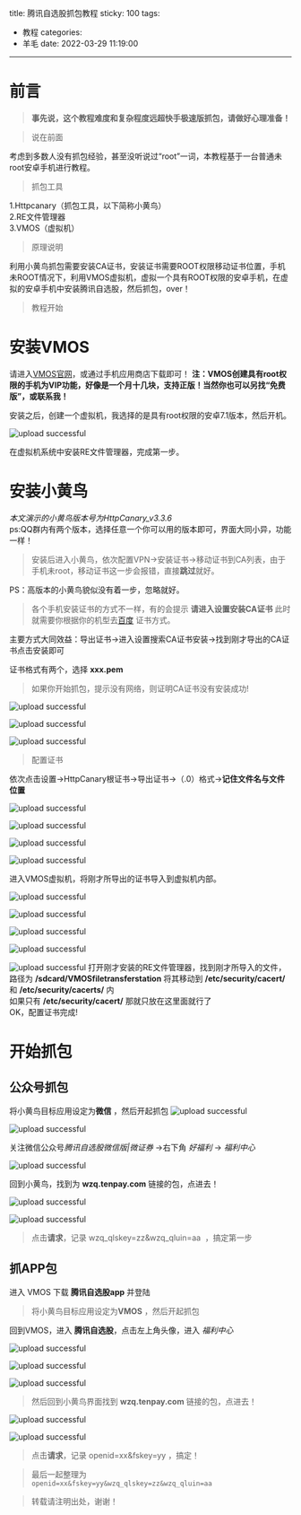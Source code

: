 title: 腾讯自选股抓包教程
sticky: 100
tags:
  - 教程
categories:
  - 羊毛
date: 2022-03-29 11:19:00
---
# 前言
> **事先说，这个教程难度和复杂程度远超快手极速版抓包，请做好心理准备！**


<!-- more -->

<div class="success">

> 说在前面

</div>
考虑到多数人没有抓包经验，甚至没听说过“root”一词，本教程基于一台普通未root安卓手机进行教程。
<div class="info">

> 抓包工具

</div>
1.Httpcanary（抓包工具，以下简称小黄鸟）</br>2.RE文件管理器</br>3.VMOS（虚拟机）
<div class="yellow">

> 原理说明
</div>

利用小黄鸟抓包需要安装CA证书，安装证书需要ROOT权限移动证书位置，手机未ROOT情况下，利用VMOS虚拟机，虚拟一个具有ROOT权限的安卓手机，在虚拟的安卓手机中安装腾讯自选股，然后抓包，over！
<div class="success">

> 教程开始

</div>

# 安装VMOS

请进入[VMOS官网](http://www.vmos.cn/)，或通过手机应用商店下载即可！
**注：VMOS创建具有root权限的手机为VIP功能，好像是一个月十几块，支持正版！当然你也可以另找“免费版”，或联系我！**

安装之后，创建一个虚拟机，我选择的是具有root权限的安卓7.1版本，然后开机。

![upload successful](/images/pasted-11.png)

在虚拟机系统中安装RE文件管理器，完成第一步。

# 安装小黄鸟

*本文演示的小黄鸟版本号为HttpCanary_v3.3.6* </br>ps:QQ群内有两个版本，选择任意一个你可以用的版本即可，界面大同小异，功能一样！
<div class="warning">

> 安装后进入小黄鸟，依次配置VPN→安装证书→移动证书到CA列表，由于手机未root，移动证书这一步会报错，直接**跳过**就好。

PS：高版本的小黄鸟貌似没有着一步，忽略就好。

</div>

<div class="yellow">

> 各个手机安装证书的方式不一样，有的会提示 **请进入设置安装CA证书** 此时就需要你根据你的机型去[百度](www.baidu.com) 证书方式。</br>

主要方式大同效益：导出证书→进入设置搜索CA证书安装→找到刚才导出的CA证书点击安装即可

证书格式有两个，选择 **xxx.pem**

</div>

<div class="waring">

> 如果你开始抓包，提示没有网络，则证明CA证书没有安装成功!

</div>

![upload successful](/images/pasted-12.png)


![upload successful](/images/pasted-13.png)


![upload successful](/images/pasted-14.png)


<div class="success">

> 配置证书

</div>

依次点击设置→HttpCanary根证书→导出证书→（.0）格式→**记住文件名与文件位置**


![upload successful](/images/pasted-15.png)



![upload successful](/images/pasted-16.png)


![upload successful](/images/pasted-17.png)


![upload successful](/images/pasted-18.png)

进入VMOS虚拟机，将刚才所导出的证书导入到虚拟机内部。

![upload successful](/images/pasted-19.png)

![upload successful](/images/pasted-20.png)

![upload successful](/images/pasted-21.png)


![upload successful](/images/pasted-22.png)


![upload successful](/images/pasted-23.png)
打开刚才安装的RE文件管理器，找到刚才所导入的文件，路径为 **/sdcard/VMOSfiletransferstation**
将其移动到 **/etc/security/cacert/** 和 **/etc/security/cacerts/** 内</br>
如果只有 **/etc/security/cacert/** 那就只放在这里面就行了</br>
OK，配置证书完成!

# 开始抓包
## 公众号抓包
 
将小黄鸟目标应用设定为**微信** ，然后开起抓包
![upload successful](/images/pasted-24.png)

![upload successful](/images/pasted-25.png)

关注微信公众号*腾讯自选股微信版|微证券* →右下角 *好福利* → *福利中心*


![upload successful](/images/pasted-26.png)

回到小黄鸟，找到为 **wzq.tenpay.com** 链接的包，点进去！

![upload successful](/images/pasted-27.png)

![upload successful](/images/pasted-28.png)

<div class="success">

> 点击**请求**，记录  wzq_qlskey=zz&wzq_qluin=aa  ，搞定第一步

</div>

## 抓APP包

进入 VMOS 下载 **腾讯自选股app** 并登陆


<div class="warning">

> 将小黄鸟目标应用设定为**VMOS** ，然后开起抓包

</div>

回到VMOS，进入 **腾讯自选股**，点击左上角头像，进入 *福利中心*

![upload successful](/images/pasted-29.png)

 
![upload successful](/images/pasted-30.png)



![upload successful](/images/pasted-31.png)

<div class="info">

> 然后回到小黄鸟界面找到 **wzq.tenpay.com** 链接的包，点进去！

</div>

![upload successful](/images/pasted-32.png)


![upload successful](/images/pasted-33.png)


<div class="success">

> 点击**请求**，记录 openid=xx&fskey=yy ，搞定！

</div>

<div class="warning">

> 最后一起整理为  </br>
`openid=xx&fskey=yy&wzq_qlskey=zz&wzq_qluin=aa`

</div>
<div class="warning">

> 转载请注明出处，谢谢！

</div>